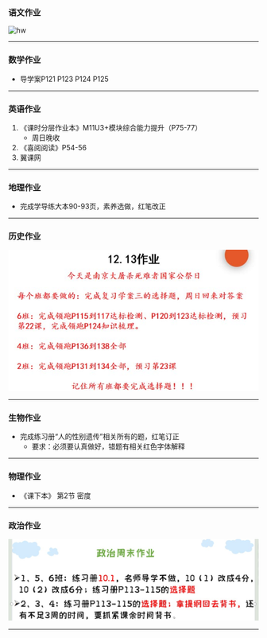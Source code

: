 ### 语文作业 ###
![hw](../main/hw/_images/15c.jpg)

-----
### 数学作业 ###
* 导学案P121 P123 P124 P125
-----
### 英语作业 ###
1. 《课时分层作业本》M11U3+模块综合能力提升（P75-77）
    * 周日晚收
2. 《喜阅阅读》P54-56
3. 翼课网
-----
### 地理作业 ###
* 完成学导练大本90-93页，素养选做，红笔改正
-----
### 历史作业 ###
![hw](../hw/_images/15h.jpg)

-----
### 生物作业 ###
* 完成练习册“人的性别遗传”相关所有的题，红笔订正
    * 要求：必须要认真做好，错题有相关红色字体解释
-----
### 物理作业 ###
* 《课下本》 第2节 密度
-----
### 政治作业 ###
![hw](../hw/_images/15p.jpg)

-----
